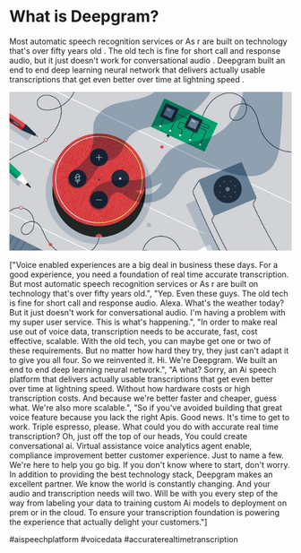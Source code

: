 # What is Deepgram?

Most automatic speech recognition services or As r are built on technology that's over fifty years old . The old tech is fine for short call and response audio, but it just doesn't work for conversational audio . Deepgram built an end to end deep learning neural network that delivers actually usable transcriptions that get even better over time at lightning speed .

<img src="WhatisDeepgram.png" alt="drawing" width="700"/>

["Voice enabled experiences are a big deal in business these days. For a good experience, you need a foundation of real time accurate transcription. But most automatic speech recognition services or As r are built on technology that's over fifty years old.", "Yep. Even these guys. The old tech is fine for short call and response audio. Alexa. What's the weather today? But it just doesn't work for conversational audio. I'm having a problem with my super user service. This is what's happening.", "In order to make real use out of voice data, transcription needs to be accurate, fast, cost effective, scalable. With the old tech, you can maybe get one or two of these requirements. But no matter how hard they try, they just can't adapt it to give you all four. So we reinvented it. Hi. We're Deepgram. We built an end to end deep learning neural network.", "A what? Sorry, an Ai speech platform that delivers actually usable transcriptions that get even better over time at lightning speed. Without how hardware costs or high transcription costs. And because we're better faster and cheaper, guess what. We're also more scalable.", "So if you've avoided building that great voice feature because you lack the right Apis. Good news. It's time to get to work. Triple espresso, please. What could you do with accurate real time transcription? Oh, just off the top of our heads, You could create conversational ai. Virtual assistance voice analytics agent enable, compliance improvement better customer experience. Just to name a few. We're here to help you go big. If you don't know where to start, don't worry. In addition to providing the best technology stack, Deepgram makes an excellent partner. We know the world is constantly changing. And your audio and transcription needs will two. Will be with you every step of the way from labeling your data to training custom Ai models to deployment on prem or in the cloud. To ensure your transcription foundation is powering the experience that actually delight your customers."]

#aispeechplatform #voicedata #accuraterealtimetranscription